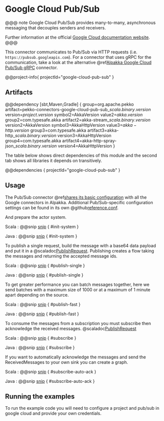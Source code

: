 # Google Cloud Pub/Sub

@@@ note
Google Cloud Pub/Sub provides many-to-many, asynchronous messaging that decouples senders and receivers.

Further information at the official [Google Cloud documentation website](https://cloud.google.com/pubsub/docs/overview).
@@@

This connector communicates to Pub/Sub via HTTP requests (i.e. `https://pubsub.googleapis.com`). For a connector that uses gRPC for the communication, take a look at the alternative @ref[Alpakka Google Cloud Pub/Sub gRPC](google-cloud-pub-sub-grpc.md) connector.

@@project-info{ projectId="google-cloud-pub-sub" }

## Artifacts

@@dependency [sbt,Maven,Gradle] {
  group=org.apache.pekko
  artifact=pekko-connectors-google-cloud-pub-sub_$scala.binary.version$
  version=$project.version$
  symbol2=AkkaVersion
  value2=$akka.version$
  group2=com.typesafe.akka
  artifact2=akka-stream_$scala.binary.version$
  version2=AkkaVersion
  symbol3=AkkaHttpVersion
  value3=$akka-http.version$
  group3=com.typesafe.akka
  artifact3=akka-http_$scala.binary.version$
  version3=AkkaHttpVersion
  group4=com.typesafe.akka
  artifact4=akka-http-spray-json_$scala.binary.version$
  version4=AkkaHttpVersion
}

The table below shows direct dependencies of this module and the second tab shows all libraries it depends on transitively.

@@dependencies { projectId="google-cloud-pub-sub" }


## Usage

The Pub/Sub connector @ref[shares its basic configuration](google-common.md) with all the Google connectors in Alpakka.
Additional Pub/Sub-specific configuration settings can be found in its own @github[reference.conf](/google-cloud-pub-sub/src/main/resources/reference.conf).

And prepare the actor system.

Scala
: @@snip [snip](/google-cloud-pub-sub/src/test/scala/docs/scaladsl/ExampleUsage.scala) { #init-system }

Java
: @@snip [snip](/google-cloud-pub-sub/src/test/java/docs/javadsl/ExampleUsageJava.java) { #init-system }

To publish a single request, build the message with a base64 data payload and put it in a @scaladoc[PublishRequest](akka.stream.alpakka.googlecloud.pubsub.PublishRequest). Publishing creates a flow taking the messages and returning the accepted message ids.

Scala
: @@snip [snip](/google-cloud-pub-sub/src/test/scala/docs/scaladsl/ExampleUsage.scala) { #publish-single }

Java
: @@snip [snip](/google-cloud-pub-sub/src/test/java/docs/javadsl/ExampleUsageJava.java) { #publish-single }

To get greater performance you can batch messages together, here we send batches with a maximum size of 1000 or at a maximum of 1 minute apart depending on the source.

Scala
: @@snip [snip](/google-cloud-pub-sub/src/test/scala/docs/scaladsl/ExampleUsage.scala) { #publish-fast }

Java
: @@snip [snip](/google-cloud-pub-sub/src/test/java/docs/javadsl/ExampleUsageJava.java) { #publish-fast }

To consume the messages from a subscription you must subscribe then acknowledge the received messages. @scaladoc[PublishRequest](akka.stream.alpakka.googlecloud.pubsub.ReceivedMessage)

Scala
: @@snip [snip](/google-cloud-pub-sub/src/test/scala/docs/scaladsl/ExampleUsage.scala) { #subscribe }

Java
: @@snip [snip](/google-cloud-pub-sub/src/test/java/docs/javadsl/ExampleUsageJava.java) { #subscribe }

If you want to automatically acknowledge the messages and send the ReceivedMessages to your own sink you can create a graph.

Scala
: @@snip [snip](/google-cloud-pub-sub/src/test/scala/docs/scaladsl/ExampleUsage.scala) { #subscribe-auto-ack }

Java
: @@snip [snip](/google-cloud-pub-sub/src/test/java/docs/javadsl/ExampleUsageJava.java) { #subscribe-auto-ack }

## Running the examples

To run the example code you will need to configure a project and pub/sub in google cloud and provide your own credentials.
